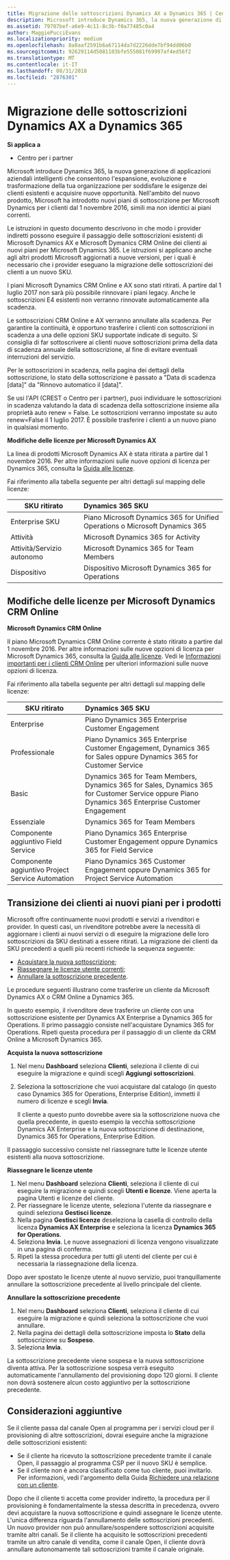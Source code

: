```yaml
---
title: Migrazione delle sottoscrizioni Dynamics AX a Dynamics 365 | Centro
description: Microsoft introduce Dynamics 365, la nuova generazione di applicazioni aziendali intelligenti che consentono l'espansione, evoluzione e trasformazione della tua organizzazione per soddisfare le esigenze dei clienti esistenti e acquisire nuove opportunità.
ms.assetid: 79787bef-a6e9-4c11-8c3b-f0a77485c0a4
author: MaggiePucciEvans
ms.localizationpriority: medium
ms.openlocfilehash: 8a8aaf2591b6a67114da7d2226dde7bf94dd06b0
ms.sourcegitcommit: 92629114d5081103bfe555081f69997af4ed56f2
ms.translationtype: MT
ms.contentlocale: it-IT
ms.lasthandoff: 08/31/2018
ms.locfileid: "2876301"
---
```

# <a name="migrate-dynamics-ax-subscriptions-to-dynamics-365"></a>Migrazione delle sottoscrizioni Dynamics AX a Dynamics 365

**Si applica a**

-  Centro per i partner

Microsoft introduce Dynamics 365, la nuova generazione di applicazioni aziendali intelligenti che consentono l'espansione, evoluzione e trasformazione della tua organizzazione per soddisfare le esigenze dei clienti esistenti e acquisire nuove opportunità. Nell'ambito del nuovo prodotto, Microsoft ha introdotto nuovi piani di sottoscrizione per Microsoft Dynamics per i clienti dal 1 novembre 2016, simili ma non identici ai piani correnti.

Le istruzioni in questo documento descrivono in che modo i provider indiretti possono eseguire il passaggio delle sottoscrizioni esistenti di Microsoft Dynamics AX e Microsoft Dymanics CRM Online dei clienti ai nuovi piani per Microsoft Dynamics 365. Le istruzioni si applicano anche agli altri prodotti Microsoft aggiornati a nuove versioni, per i quali è necessario che i provider eseguano la migrazione delle sottoscrizioni dei clienti a un nuovo SKU.

I piani Microsoft Dynamics CRM Online e AX sono stati ritirati.  A partire dal 1 luglio 2017 non sarà più possibile rinnovare i piani legacy. Anche le sottoscrizioni E4 esistenti non verranno rinnovate automaticamente alla scadenza.

Le sottoscrizioni CRM Online e AX verranno annullate alla scadenza. Per garantire la continuità, è opportuno trasferire i clienti con sottoscrizioni in scadenza a una delle opzioni SKU supportate indicate di seguito. Si consiglia di far sottoscrivere ai clienti nuove sottoscrizioni prima della data di scadenza annuale della sottoscrizione, al fine di evitare eventuali interruzioni del servizio. 

Per le sottoscrizioni in scadenza, nella pagina dei dettagli della sottoscrizione, lo stato della sottoscrizione è passato a "Data di scadenza [data]" da "Rinnovo automatico il [data]". 

Se usi l'API (CREST o Centro per i partner), puoi individuare le sottoscrizioni in scadenza valutando la data di scadenza della sottoscrizione insieme alla proprietà auto renew = False. Le sottoscrizioni verranno impostate su auto renew=False il 1 luglio 2017. È possibile trasferire i clienti a un nuovo piano in qualsiasi momento. 

**Modifiche delle licenze per Microsoft Dynamics AX**

La linea di prodotti Microsoft Dynamics AX è stata ritirata a partire dal 1 novembre 2016. Per altre informazioni sulle nuove opzioni di licenza per Dynamics 365, consulta la [Guida alle licenze](http://download.microsoft.com/documents/dynamics/pricing/Dynamics_365_Enterprise_edition_Licensing_Guide.pdf).

 Fai riferimento alla tabella seguente per altri dettagli sul mapping delle licenze:

|**SKU ritirato**   |**Dynamics 365 SKU**   |
|-------------------|:----------------------|
|Enterprise SKU|Piano Microsoft Dynamics 365 for Unified Operations o Microsoft Dynamics 365 |
|Attività|Microsoft Dynamics 365 for Activity
|Attività/Servizio autonomo|Microsoft Dynamics 365 for Team Members|
|Dispositivo|Dispositivo Microsoft Dynamics 365 for Operations|

## <a name="microsoft-dynamics-crm-online-licensing-changes"></a>Modifiche delle licenze per Microsoft Dynamics CRM Online 

**Microsoft Dynamics CRM Online**

Il piano Microsoft Dynamics CRM Online corrente è stato ritirato a partire dal 1 novembre 2016. Per altre informazioni sulle nuove opzioni di licenza per Microsoft Dynamics 365, consulta la [Guida alle licenze](http://download.microsoft.com/documents/dynamics/pricing/Dynamics_365_Enterprise_edition_Licensing_Guide.pdf). Vedi le [Informazioni importanti per i clienti CRM Online](https://go.microsoft.com/fwlink/?linkid=831667) per ulteriori informazioni sulle nuove opzioni di licenza.

Fai riferimento alla tabella seguente per altri dettagli sul mapping delle licenze:

|**SKU ritirato**   |**Dynamics 365 SKU**   |
|-------------------|:----------------------|
|Enterprise|Piano Dynamics 365 Enterprise Customer Engagement |
|Professionale|Piano Dynamics 365 Enterprise Customer Engagement, Dynamics 365 for Sales oppure Dynamics 365 for Customer Service|
|Basic|Dynamics 365 for Team Members, Dynamics 365 for Sales, Dynamics 365 for Customer Service oppure Piano Dynamics 365 Enterprise Customer Engagement|
|Essenziale|Dynamics 365 for Team Members|
|Componente aggiuntivo Field Service|Piano Dynamics 365 Enterprise Customer Engagement oppure Dynamics 365 for Field Service|
|Componente aggiuntivo Project Service Automation|Piano Dynamics 365 Customer Engagement oppure Dynamics 365 for Project Service Automation|



## <a name="transition-customers-to-new-product-plans"></a>Transizione dei clienti ai nuovi piani per i prodotti


Microsoft offre continuamente nuovi prodotti e servizi a rivenditori e provider. In questi casi, un rivenditore potrebbe avere la necessità di aggiornare i clienti ai nuovi servizi o di eseguire la migrazione delle loro sottoscrizioni da SKU destinati a essere ritirati. La migrazione dei clienti da SKU precedenti a quelli più recenti richiede la sequenza seguente:

-   [Acquistare la nuova sottoscrizione](#manual-subscription-migration-purchasenewsubsc);
-   [Riassegnare le licenze utente correnti](#manual-subscription-migration-reassignlicenses);
-   [Annullare la sottoscrizione precedente](#manual-subscription-migration-cancelsubscriptions).

Le procedure seguenti illustrano come trasferire un cliente da Microsoft Dynamics AX o CRM Online a Dynamics 365.

In questo esempio, il rivenditore deve trasferire un cliente con una sottoscrizione esistente per Dynamics AX Enterprise a Dynamics 365 for Operations. Il primo passaggio consiste nell'acquistare Dynamics 365 for Operations.  Ripeti questa procedura per il passaggio di un cliente da CRM Online a Microsoft Dynamics 365.

<a href="" id="purchasenewsubsc"></a>

**Acquista la nuova sottoscrizione**

1.  Nel menu **Dashboard** seleziona **Clienti**, seleziona il cliente di cui eseguire la migrazione e quindi scegli **Aggiungi sottoscrizioni**.
2.  Seleziona la sottoscrizione che vuoi acquistare dal catalogo (in questo caso Dynamics 365 for Operations, Enterprise Edition), immetti il numero di licenze e scegli **Invia**.

    Il cliente a questo punto dovrebbe avere sia la sottoscrizione nuova che quella precedente, in questo esempio la vecchia sottoscrizione Dynamics AX Enterprise e la nuova sottoscrizione di destinazione, Dynamics 365 for Operations, Enterprise Edition.

<a href="" id="reassignlicenses"></a> Il passaggio successivo consiste nel riassegnare tutte le licenze utente esistenti alla nuova sottoscrizione.

**Riassegnare le licenze utente**

1.  Nel menu **Dashboard** seleziona **Clienti**, seleziona il cliente di cui eseguire la migrazione e quindi scegli **Utenti e licenze**. Viene aperta la pagina Utenti e licenze del cliente.
2.  Per riassegnare le licenze utente, seleziona l'utente da riassegnare e quindi seleziona **Gestisci licenze**.
3.  Nella pagina **Gestisci licenze** deseleziona la casella di controllo della licenza **Dynamics AX Enterprise** e seleziona la licenza **Dynamics 365 for Operations**.
4.  Seleziona **Invia**. Le nuove assegnazioni di licenza vengono visualizzate in una pagina di conferma.
5.  Ripeti la stessa procedura per tutti gli utenti del cliente per cui è necessaria la riassegnazione della licenza.

<a href="" id="cancelsubscriptions"></a> Dopo aver spostato le licenze utente al nuovo servizio, puoi tranquillamente annullare la sottoscrizione precedente al livello principale del cliente.

**Annullare la sottoscrizione precedente**

1.  Nel menu **Dashboard** seleziona **Clienti**, seleziona il cliente di cui eseguire la migrazione e quindi seleziona la sottoscrizione che vuoi annullare.
2.  Nella pagina dei dettagli della sottoscrizione imposta lo **Stato** della sottoscrizione su **Sospeso**.
3.  Seleziona **Invia**.

La sottoscrizione precedente viene sospesa e la nuova sottoscrizione diventa attiva. Per la sottoscrizione sospesa verrà eseguito automaticamente l'annullamento del provisioning dopo 120 giorni. Il cliente non dovrà sostenere alcun costo aggiuntivo per la sottoscrizione precedente.

## <a name="additional-considerations"></a>Considerazioni aggiuntive


Se il cliente passa dal canale Open al programma per i servizi cloud per il provisioning di altre sottoscrizioni, dovrai eseguire anche la migrazione delle sottoscrizioni esistenti:

-   Se il cliente ha ricevuto la sottoscrizione precedente tramite il canale Open, il passaggio al programma CSP per il nuovo SKU è semplice.
-   Se il cliente non è ancora classificato come tuo cliente, puoi invitarlo. Per informazioni, vedi l'argomento della Guida [Richiedere una relazione con un cliente](https://msdn.microsoft.com/en-us/library/partnercenter/mt750320.aspx).

Dopo che il cliente ti accetta come provider indiretto, la procedura per il provisioning è fondamentalmente la stessa descritta in precedenza, ovvero devi acquistare la nuova sottoscrizione e quindi assegnare le licenze utente. L'unica differenza riguarda l'annullamento delle sottoscrizioni precedenti. Un nuovo provider non può annullare/sospendere sottoscrizioni acquisite tramite altri canali. Se il cliente ha acquisito le sottoscrizioni precedenti tramite un altro canale di vendita, come il canale Open, il cliente dovrà annullare autonomamente tali sottoscrizioni tramite il canale originale.

 

 



